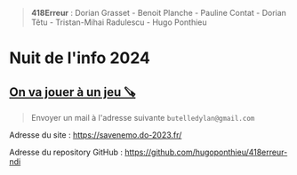 > **418Erreur** : Dorian Grasset - Benoit Planche - Pauline Contat - Dorian Têtu - Tristan-Mihai Radulescu - Hugo Ponthieu

# Nuit de l'info 2024

## [On va jouer à un jeu 🪚](https://www.nuitdelinfo.com/inscription/defis/434)

> Envoyer un mail à l'adresse suivante `butelledylan@gmail.com`

Adresse du site : https://savenemo.do-2023.fr/

Adresse du repository GitHub : https://github.com/hugoponthieu/418erreur-ndi